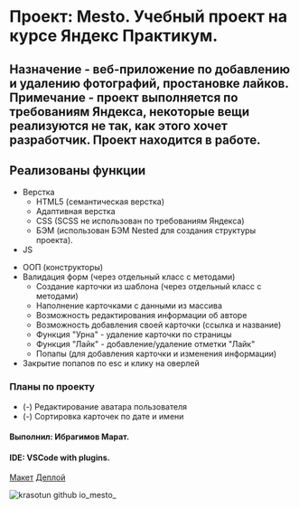 # Проект: Mesto. Учебный проект на курсе Яндекс Практикум.
## Назначение - веб-приложение по добавлению и удалению фотографий, простановке лайков. Примечание - проект выполняется по требованиям Яндекса, некоторые вещи реализуются не так, как этого хочет разработчик. Проект находится в работе.
## Реализованы функции
 * Верстка
	+ HTML5 (семантическая верстка)
	+ Адаптивная верстка
	+ CSS (SCSS не использован по требованиям Яндекса)
	+ БЭМ (использован БЭМ Nested для создания структуры проекта).
 * JS
  + ООП (конструкторы)
  + Валидация форм (через отдельный класс с методами)
	+ Создание карточки из шаблона (через отдельный класс с методами)
	+ Наполнение карточками с данными из массива
	+ Возможность редактирования информации об авторе
	+ Возможность добавления своей карточки (ссылка и название)
	+ Функция "Урна" - удаление карточки по страницы
	+ Функция "Лайк" - добавление/удаление отметки "Лайк"
	+ Попапы (для добавления карточки и изменения информации)
  + Закрытие попапов по esc и клику на оверлей
### Планы по проекту
* (-) Редактирование аватара пользователя
* (-) Сортировка карточек по дате и имени

#### Выполнил: Ибрагимов Марат.
#### IDE: VSCode with plugins.
[Макет](https://www.figma.com/file/2cn9N9jSkmxD84oJik7xL7/JavaScript.-Sprint-4?node-id=0%3A1)
[Деплой](https://krasotun.github.io/mesto/)




![krasotun github io_mesto_](https://user-images.githubusercontent.com/88790010/157275533-52472c5d-38dd-4483-8ac4-54012a5b4660.png)





